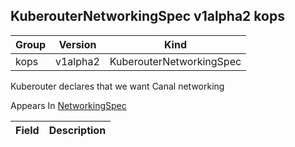 ## KuberouterNetworkingSpec v1alpha2 kops

Group        | Version     | Kind
------------ | ---------- | -----------
kops | v1alpha2 | KuberouterNetworkingSpec



Kuberouter declares that we want Canal networking

<aside class="notice">
Appears In  <a href="#networkingspec-v1alpha2-kops">NetworkingSpec</a> </aside>

Field        | Description
------------ | -----------

